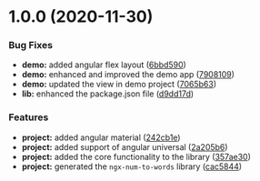 # 1.0.0 (2020-11-30)


### Bug Fixes

* **demo:** added angular flex layout ([6bbd590](https://github.com/anthonynahas/ngx-num-to-words/commit/6bbd590d9c2c855ea97c86b83439da1dd022d57f))
* **demo:** enhanced and improved the demo app ([7908109](https://github.com/anthonynahas/ngx-num-to-words/commit/7908109d3101bd9cc81ff8451af5cc19a51616a5))
* **demo:** updated the view in demo project ([7065b63](https://github.com/anthonynahas/ngx-num-to-words/commit/7065b635f0533823cb5f30d5b646f0a625030f1f))
* **lib:** enhanced the package.json file ([d9dd17d](https://github.com/anthonynahas/ngx-num-to-words/commit/d9dd17ddb06ebabb563e9837168256aa6243f25c))


### Features

* **project:** added angular material ([242cb1e](https://github.com/anthonynahas/ngx-num-to-words/commit/242cb1e13cc3d4e98ba227c780d6ba1beaafa68b))
* **project:** added support of angular universal ([2a205b6](https://github.com/anthonynahas/ngx-num-to-words/commit/2a205b63b960c829463f7b62feb880c8b532526e))
* **project:** added the core functionality to the library ([357ae30](https://github.com/anthonynahas/ngx-num-to-words/commit/357ae30386bd031fd7c7b5ca8779e58e3cfc0e7d))
* **project:** generated the `ngx-num-to-words` library ([cac5844](https://github.com/anthonynahas/ngx-num-to-words/commit/cac5844b1ba27eae752fd1cedfe0bf288713cf88))


